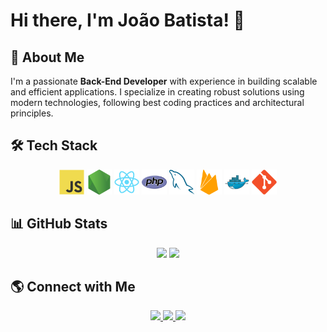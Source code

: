 # Hi there, I'm João Batista! 👋

## 🚀 About Me
I'm a passionate **Back-End Developer** with experience in building scalable and efficient applications. I specialize in creating robust solutions using modern technologies, following best coding practices and architectural principles.

## 🛠 Tech Stack
<div align="center">
  <img height="40" src="https://raw.githubusercontent.com/devicons/devicon/master/icons/javascript/javascript-original.svg" alt="JavaScript"/>
  <img height="40" src="https://raw.githubusercontent.com/devicons/devicon/master/icons/nodejs/nodejs-original.svg" alt="Node.js"/>
  <img height="40" src="https://raw.githubusercontent.com/devicons/devicon/master/icons/react/react-original.svg" alt="React"/>
  <img height="40" src="https://raw.githubusercontent.com/devicons/devicon/master/icons/php/php-original.svg" alt="PHP"/>
  <img height="40" src="https://raw.githubusercontent.com/devicons/devicon/master/icons/mysql/mysql-original.svg" alt="MySQL"/>
  <img height="40" src="https://raw.githubusercontent.com/devicons/devicon/master/icons/firebase/firebase-plain.svg" alt="Firebase"/>
  <img height="40" src="https://raw.githubusercontent.com/devicons/devicon/master/icons/docker/docker-original.svg" alt="Docker"/>
  <img height="40" src="https://raw.githubusercontent.com/devicons/devicon/master/icons/git/git-original.svg" alt="Git"/>
</div>

## 📊 GitHub Stats
<div align="center">
  <img height="180em" src="https://github-readme-stats.vercel.app/api?username=joaobatista235&show_icons=true&theme=midnight-purple&include_all_commits=true&count_private=true"/>
  <img height="180em" src="https://github-readme-stats.vercel.app/api/top-langs/?username=joaobatista235&layout=compact&langs_count=7&theme=midnight-purple"/>
</div>

## 🌎 Connect with Me
<div align="center">
  <a href="https://instagram.com/jo_batistajr" target="_blank">
    <img src="https://img.shields.io/badge/-Instagram-%23E4405F?style=for-the-badge&logo=instagram&logoColor=white"/>
  </a>
  <a href="mailto:juniorbatista0404@gmail.com" target="_blank">
    <img src="https://img.shields.io/badge/-Gmail-%23333?style=for-the-badge&logo=gmail&logoColor=white"/>
  </a>
  <a href="https://linkedin.com/in/joão-batista-a0b88a20a/" target="_blank">
    <img src="https://img.shields.io/badge/-LinkedIn-%230077B5?style=for-the-badge&logo=linkedin&logoColor=white"/>
  </a>
</div>

